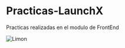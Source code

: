 # Practicas-LaunchX
Practicas realizadas en el modulo de FrontEnd

![Limon](https://user-images.githubusercontent.com/114268496/193730476-71fb007a-e88d-44c3-8337-5583123d6862.jpg)
